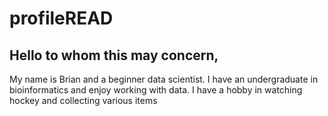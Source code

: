 # profileREAD

## Hello to whom this may concern, 

My name is Brian and a beginner data scientist. I have an undergraduate in bioinformatics and enjoy working with data. I have a hobby in watching hockey and collecting various items
